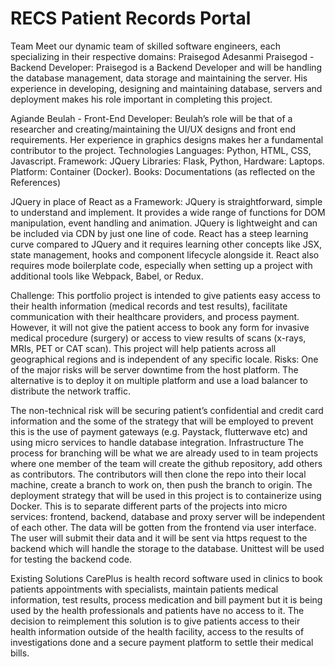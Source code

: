# RECS Patient Records Portal

Team Meet our dynamic team of skilled software engineers, each specializing in their respective domains: Praisegod Adesanmi Praisegod - Backend Developer: Praisegod is a Backend Developer and will be handling the database management, data storage and maintaining the server. His experience in developing, designing and maintaining database, servers and deployment makes his role important in completing this project.

Agiande Beulah - Front-End Developer: Beulah’s role will be that of a researcher and creating/maintaining the UI/UX designs and front end requirements. Her experience in graphics designs makes her a fundamental contributor to the project. Technologies Languages: Python, HTML, CSS, Javascript. Framework: JQuery Libraries: Flask, Python, Hardware: Laptops. Platform: Container (Docker). Books: Documentations (as reflected on the References)

JQuery in place of React as a Framework: JQuery is straightforward, simple to understand and implement. It provides a wide range of functions for DOM manipulation, event handling and animation. JQuery is lightweight and can be included via CDN by just one line of code. React has a steep learning curve compared to JQuery and it requires learning other concepts like JSX, state management, hooks and component lifecycle alongside it. React also requires mode boilerplate code, especially when setting up a project with additional tools like Webpack, Babel, or Redux.

Challenge: This portfolio project is intended to give patients easy access to their health information (medical records and test results), facilitate communication with their healthcare providers, and process payment. However, it will not give the patient access to book any form for invasive medical procedure (surgery) or access to view results of scans (x-rays, MRIs, PET or CAT scan). This project will help patients across all geographical regions and is independent of any specific locale. Risks: One of the major risks will be server downtime from the host platform. The alternative is to deploy it on multiple platform and use a load balancer to distribute the network traffic.

The non-technical risk will be securing patient’s confidential and credit card information and the some of the strategy that will be employed to prevent this is the use of payment gateways (e.g. Paystack, flutterwave etc) and using micro services to handle database integration. Infrastructure The process for branching will be what we are already used to in team projects where one member of the team will create the github repository, add others as contributors. The contributors will then clone the repo into their local machine, create a branch to work on, then push the branch to origin. The deployment strategy that will be used in this project is to containerize using Docker. This is to separate different parts of the projects into micro services: frontend, backend, database and proxy server will be independent of each other. The data will be gotten from the frontend via user interface. The user will submit their data and it will be sent via https request to the backend which will handle the storage to the database. Unittest will be used for testing the backend code.

Existing Solutions CarePlus is health record software used in clinics to book patients appointments with specialists, maintain patients medical information, test results, process medication and bill payment but it is being used by the health professionals and patients have no access to it. The decision to reimplement this solution is to give patients access to their health information outside of the health facility, access to the results of investigations done and a secure payment platform to settle their medical bills.
